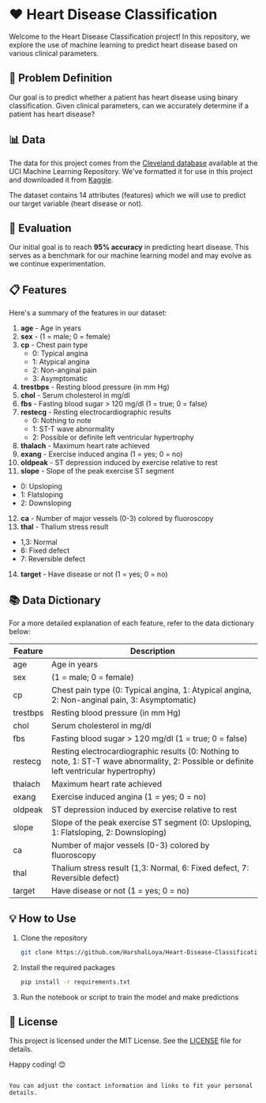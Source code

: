 # ❤️ Heart Disease Classification

Welcome to the Heart Disease Classification project! In this repository, we explore the use of machine learning to predict heart disease based on various clinical parameters. 

## 🚀 Problem Definition

Our goal is to predict whether a patient has heart disease using binary classification. Given clinical parameters, can we accurately determine if a patient has heart disease?

## 📊 Data

The data for this project comes from the [Cleveland database](https://archive.ics.uci.edu/ml/datasets/heart+Disease) available at the UCI Machine Learning Repository. We've formatted it for use in this project and downloaded it from [Kaggle](https://www.kaggle.com/datasets/sumaiyatasmeem/heart-disease-classification-dataset).

The dataset contains 14 attributes (features) which we will use to predict our target variable (heart disease or not).

## 🎯 Evaluation

Our initial goal is to reach **95% accuracy** in predicting heart disease. This serves as a benchmark for our machine learning model and may evolve as we continue experimentation.

## 📋 Features

Here's a summary of the features in our dataset:

1. **age** - Age in years
2. **sex** - (1 = male; 0 = female)
3. **cp** - Chest pain type
   - 0: Typical angina
   - 1: Atypical angina
   - 2: Non-anginal pain
   - 3: Asymptomatic
4. **trestbps** - Resting blood pressure (in mm Hg)
5. **chol** - Serum cholesterol in mg/dl
6. **fbs** - Fasting blood sugar > 120 mg/dl (1 = true; 0 = false)
7. **restecg** - Resting electrocardiographic results
   - 0: Nothing to note
   - 1: ST-T wave abnormality
   - 2: Possible or definite left ventricular hypertrophy
8. **thalach** - Maximum heart rate achieved
9. **exang** - Exercise induced angina (1 = yes; 0 = no)
10. **oldpeak** - ST depression induced by exercise relative to rest
11. **slope** - Slope of the peak exercise ST segment
   - 0: Upsloping
   - 1: Flatsloping
   - 2: Downsloping
12. **ca** - Number of major vessels (0-3) colored by fluoroscopy
13. **thal** - Thalium stress result
   - 1,3: Normal
   - 6: Fixed defect
   - 7: Reversible defect
14. **target** - Have disease or not (1 = yes; 0 = no)

## 📚 Data Dictionary

For a more detailed explanation of each feature, refer to the data dictionary below:

| Feature   | Description |
|-----------|-------------|
| age       | Age in years |
| sex       | (1 = male; 0 = female) |
| cp        | Chest pain type (0: Typical angina, 1: Atypical angina, 2: Non-anginal pain, 3: Asymptomatic) |
| trestbps  | Resting blood pressure (in mm Hg) |
| chol      | Serum cholesterol in mg/dl |
| fbs       | Fasting blood sugar > 120 mg/dl (1 = true; 0 = false) |
| restecg   | Resting electrocardiographic results (0: Nothing to note, 1: ST-T wave abnormality, 2: Possible or definite left ventricular hypertrophy) |
| thalach   | Maximum heart rate achieved |
| exang     | Exercise induced angina (1 = yes; 0 = no) |
| oldpeak   | ST depression induced by exercise relative to rest |
| slope     | Slope of the peak exercise ST segment (0: Upsloping, 1: Flatsloping, 2: Downsloping) |
| ca        | Number of major vessels (0-3) colored by fluoroscopy |
| thal      | Thalium stress result (1,3: Normal, 6: Fixed defect, 7: Reversible defect) |
| target    | Have disease or not (1 = yes; 0 = no) |

## 💡 How to Use

1. Clone the repository
   ```bash
   git clone https://github.com/HarshalLoya/Heart-Disease-Classification.git
   ```
2. Install the required packages
   ```bash
   pip install -r requirements.txt
   ```
3. Run the notebook or script to train the model and make predictions

## 📜 License

This project is licensed under the MIT License. See the [LICENSE](LICENSE) file for details.

Happy coding! 😊
```

You can adjust the contact information and links to fit your personal details.
